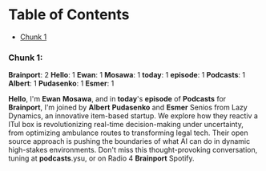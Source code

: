# Table of Contents
- [Chunk 1](#chunk-1)

### Chunk 1:
****Brainport****: 2
****Hello****: 1
****Ewan****: 1
****Mosawa****: 1
****today****: 1
****episode****: 1
****Podcasts****: 1
****Albert****: 1
****Pudasenko****: 1
****Esmer****: 1

 **Hello**, I'm **Ewan** **Mosawa**, and in **today**'s **episode** of **Podcasts** for **Brainport**, I'm joined by **Albert** **Pudasenko** and **Esmer** Senios from Lazy Dynamics, an innovative item-based startup. We explore how they reactiv a ITul box is revolutionizing real-time decision-making under uncertainty, from optimizing ambulance routes to transforming legal tech. Their open source approach is pushing the boundaries of what AI can do in dynamic high-stakes environments. Don't miss this thought-provoking conversation, tuning at **podcasts**.ysu, or on Radio 4 **Brainport** Spotify.


